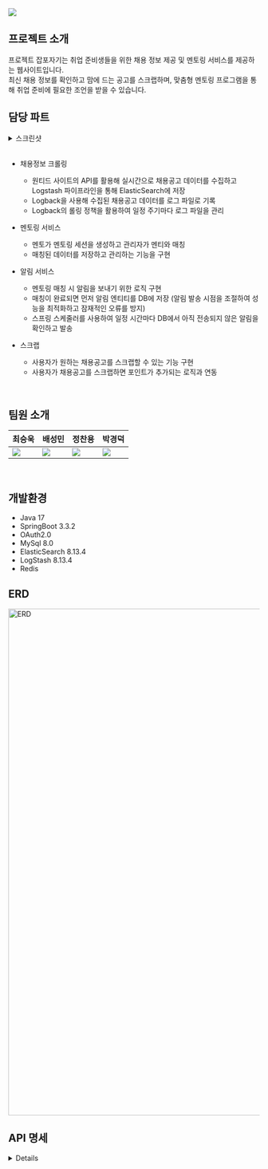 <img src="https://capsule-render.vercel.app/api?type=waving&color=auto&height=200&section=header&text=J4JG&fontSize=80&fontColor=ffffff" align="center"/>

## 프로젝트 소개
프로젝트 잡포자기는 취업 준비생들을 위한 채용 정보 제공 및 멘토링 서비스를 제공하는 웹사이트입니다.  
최신 채용 정보를 확인하고 맘에 드는 공고를 스크랩하며, 맞춤형 멘토링 프로그램을 통해 취업 준비에 필요한 조언을 받을 수 있습니다.

## 담당 파트
<details>
  <summary>스크린샷</summary>
  <img src="https://github.com/user-attachments/assets/e3f8c91c-fd39-4a0a-ac66-546d7eae26cd">
</details>

<br>

- 채용정보 크롤링
  - 원티드 사이트의 API를 활용해 실시간으로 채용공고 데이터를 수집하고 Logstash 파이프라인을 통해 ElasticSearch에 저장
  - Logback을 사용해 수집된 채용공고 데이터를 로그 파일로 기록 
  - Logback의 롤링 정책을 활용하여 일정 주기마다 로그 파일을 관리

- 멘토링 서비스
  - 멘토가 멘토링 세션을 생성하고 관리자가 멘티와 매칭
  - 매칭된 데이터를 저장하고 관리하는 기능을 구현

- 알림 서비스
  - 멘토링 매칭 시 알림을 보내기 위한 로직 구현
  - 매칭이 완료되면 먼저 알림 엔티티를 DB에 저장 (알림 발송 시점을 조절하여 성능을 최적화하고 잠재적인 오류를 방지)
  - 스프링 스케줄러를 사용하여 일정 시간마다 DB에서 아직 전송되지 않은 알림을 확인하고 발송

- 스크랩
  - 사용자가 원하는 채용공고를 스크랩할 수 있는 기능 구현
  - 사용자가 채용공고를 스크랩하면 포인트가 추가되는 로직과 연동

<br>

## 팀원 소개
| 최승욱 | 배성민 | 정찬용 | 박경덕 |
|--------|--------|--------|--------|
|[<img src="https://img.shields.io/badge/Github-Link-ffffff?logo=Github">](https://github.com/miniato2) | [<img src="https://img.shields.io/badge/Github-Link-ffffff?logo=Github">](https://github.com/mini-xi) | [<img src="https://img.shields.io/badge/Github-Link-ffffff?logo=Github">](https://github.com/jcy168942) | [<img src="https://img.shields.io/badge/Github-Link-ffffff?logo=Github">](https://github.com/virtue14) | 
<br>  

## 개발환경
- Java 17
- SpringBoot 3.3.2
- OAuth2.0
- MySql 8.0
- ElasticSearch 8.13.4
- LogStash 8.13.4
- Redis

## ERD
<img width="1016" alt="ERD" src="https://github.com/user-attachments/assets/b6bdfea6-4b52-4c92-b62f-bae387532a33">

## API 명세
<details>
  <img src="https://github.com/user-attachments/assets/7e0c1db6-c9f4-4b48-8364-43806b6f0fca" width="24%" align="top">
  <img src="https://github.com/user-attachments/assets/64051a7e-8b36-4897-b009-c5cb480a9ce4" width="24%" align="top">
  <img src="https://github.com/user-attachments/assets/8db47e89-26c6-4e16-8bff-b42868b02895" width="24%" align="top">
  <img src="https://github.com/user-attachments/assets/b9c295a5-55fb-4eff-a34f-00114c7d9f85" width="24%" align="top">
  
</details>

